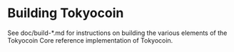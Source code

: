 Building Tokyocoin
================

See doc/build-*.md for instructions on building the various
elements of the Tokyocoin Core reference implementation of Tokyocoin.
